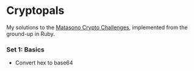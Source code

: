 # Cryptopals

My solutions to the [Matasono Crypto Challenges](http://cryptopals.com/), implemented from the ground-up in Ruby.

### Set 1: Basics
+ Convert hex to base64
